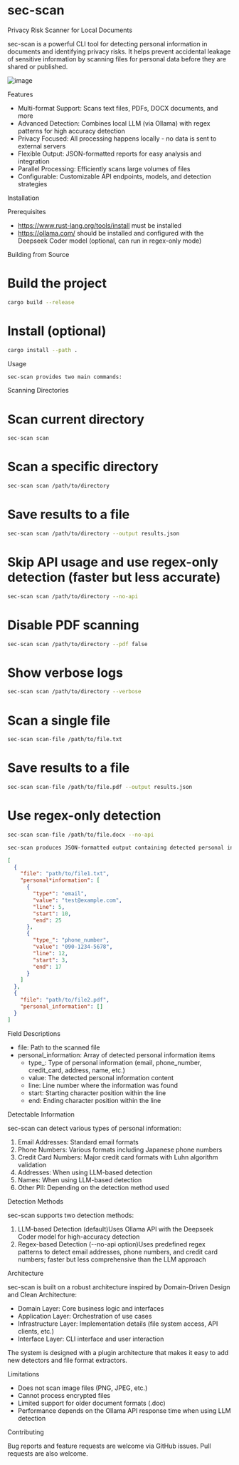 # sec-scan

Privacy Risk Scanner for Local Documents

sec-scan is a powerful CLI tool for detecting personal information in documents and identifying
privacy risks. It helps prevent accidental leakage of sensitive information by scanning files for
personal data before they are shared or published.

![image](https://github.com/user-attachments/assets/e5823cfc-6886-4f67-b697-3adb8746b8b8)

Features

- Multi-format Support: Scans text files, PDFs, DOCX documents, and more
- Advanced Detection: Combines local LLM (via Ollama) with regex patterns for high accuracy detection
- Privacy Focused: All processing happens locally - no data is sent to external servers
- Flexible Output: JSON-formatted reports for easy analysis and integration
- Parallel Processing: Efficiently scans large volumes of files
- Configurable: Customizable API endpoints, models, and detection strategies

Installation

Prerequisites

- https://www.rust-lang.org/tools/install must be installed
- https://ollama.com/ should be installed and configured with the Deepseek Coder model (optional, can
  run in regex-only mode)

Building from Source

# Build the project

```bash
cargo build --release
```

# Install (optional)

```bash
cargo install --path .
```

Usage

```bash
sec-scan provides two main commands:
```

Scanning Directories

# Scan current directory

```bash
sec-scan scan
```

# Scan a specific directory

```bash
sec-scan scan /path/to/directory
```

# Save results to a file

```bash
sec-scan scan /path/to/directory --output results.json
```

# Skip API usage and use regex-only detection (faster but less accurate)

```bash
sec-scan scan /path/to/directory --no-api
```

# Disable PDF scanning

```bash
sec-scan scan /path/to/directory --pdf false
```

# Show verbose logs

```bash
sec-scan scan /path/to/directory --verbose
```

# Scan a single file

```bash
sec-scan scan-file /path/to/file.txt
```

# Save results to a file

```bash
sec-scan scan-file /path/to/file.pdf --output results.json
```

# Use regex-only detection

```bash
sec-scan scan-file /path/to/file.docx --no-api
```

```bash
sec-scan produces JSON-formatted output containing detected personal information:
```

```json
[
  {
    "file": "path/to/file1.txt",
    "personal*information": [
      {
        "type*": "email",
        "value": "test@example.com",
        "line": 5,
        "start": 10,
        "end": 25
      },
      {
        "type_": "phone_number",
        "value": "090-1234-5678",
        "line": 12,
        "start": 3,
        "end": 17
      }
    ]
  },
  {
    "file": "path/to/file2.pdf",
    "personal_information": []
  }
]
```

Field Descriptions

- file: Path to the scanned file
- personal_information: Array of detected personal information items
  - type\_: Type of personal information (email, phone_number, credit_card, address, name, etc.)
  - value: The detected personal information content
  - line: Line number where the information was found
  - start: Starting character position within the line
  - end: Ending character position within the line

Detectable Information

sec-scan can detect various types of personal information:

1. Email Addresses: Standard email formats
2. Phone Numbers: Various formats including Japanese phone numbers
3. Credit Card Numbers: Major credit card formats with Luhn algorithm validation
4. Addresses: When using LLM-based detection
5. Names: When using LLM-based detection
6. Other PII: Depending on the detection method used

Detection Methods

sec-scan supports two detection methods:

1. LLM-based Detection (default)Uses Ollama API with the Deepseek Coder model for high-accuracy
   detection
2. Regex-based Detection (--no-api option)Uses predefined regex patterns to detect email addresses,
   phone numbers, and credit card numbers; faster but less comprehensive than the LLM approach

Architecture

sec-scan is built on a robust architecture inspired by Domain-Driven Design and Clean Architecture:

- Domain Layer: Core business logic and interfaces
- Application Layer: Orchestration of use cases
- Infrastructure Layer: Implementation details (file system access, API clients, etc.)
- Interface Layer: CLI interface and user interaction

The system is designed with a plugin architecture that makes it easy to add new detectors and file
format extractors.

Limitations

- Does not scan image files (PNG, JPEG, etc.)
- Cannot process encrypted files
- Limited support for older document formats (.doc)
- Performance depends on the Ollama API response time when using LLM detection

Contributing

Bug reports and feature requests are welcome via GitHub issues. Pull requests are also welcome.
